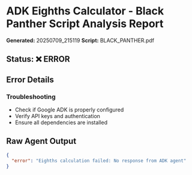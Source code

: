 # ADK Eighths Calculator - Black Panther Script Analysis Report
**Generated:** 20250709_215119
**Script:** BLACK_PANTHER.pdf

## Status: ❌ ERROR

## Error Details


### Troubleshooting
- Check if Google ADK is properly configured
- Verify API keys and authentication
- Ensure all dependencies are installed

## Raw Agent Output
```json
{
  "error": "Eighths calculation failed: No response from ADK agent"
}
```